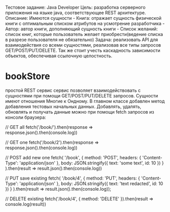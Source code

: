 Тестовое задание: Java Developer
Цель: разработка серверного приложения на языке java, соответствующее REST архитектуре.
Описание: Имеются сущности
                - Книга: отражает сущность физической книги с оптимальным списком атрибутов на усмотрение разработчика
                - Автор: автор книги, дополняющий сущность книги
                - Список желаний: список книг, которые пользователь желает приобрести(ведение списка в разрезе пользователя не обязательно)
Задача: реализовать API для взаимодействия со всеми сущностями, реализовав все типы запросов GET/POST/PUT/DELETE. Так же стоит учесть каскадность зависимости объектов, обеспечивая ссылочную целостность.


# bookStore
простой REST сервис
сервис позволяет взаимодействовать с сущностями при помощи GET/POST/PUT/DELETE запросов. Сущности имеют отношения Многие к Ондному.
В главном классе добавлен метод добавления тестовых начальных данных.
Добавлять, удалять, обновлять  и получать данные можно при помощи fetch запросов из консоли браузера:

// GET all
fetch('/book/').then(response => response.json().then(console.log))

// GET one
fetch('/book/2').then(response => response.json().then(console.log))

// POST add new one
fetch(
  '/book', 
  { 
    method: 'POST', 
    headers: { 'Content-Type': 'application/json' },
    body: JSON.stringify({ text: 'some text', id: 10 })
  }
).then(result => result.json().then(console.log))

// PUT save existing
fetch(
  '/book/4', 
  { 
    method: 'PUT', 
    headers: { 'Content-Type': 'application/json' }, 
    body: JSON.stringify({ text: 'text redacted', id: 10 })
  }
).then(result => result.json().then(console.log));

// DELETE existing
fetch('/book/4', { method: 'DELETE' }).then(result => console.log(result))
